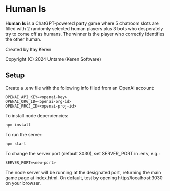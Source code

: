 # Human Is
<b>Human Is</b> is a ChatGPT-powered party game where 5 chatroom slots are filled with 2 randomly selected human players plus 3 bots who desperately try to come off as humans. The winner is the player who correctly identifies the other human.

Created by Itay Keren 

Copyright (C) 2024 Untame (Keren Software)

## Setup
Create a .env file with the following info filled from an OpenAI account:
```
OPENAI_API_KEY=<openai-key>
OPENAI_ORG_ID=<openai-org-id>
OPENAI_PROJ_ID=<openai-proj-id>
```

To install node dependencies:
```
npm install 
```

To run the server:
```
npm start 
```

To change the server port (default 3030), set SERVER_PORT in .env, e.g.:
```
SERVER_PORT=<new-port>
```

The node server will be running at the designated port, returning the main game page at index.html. On default, test by opening http://localhost:3030 on your browser.
